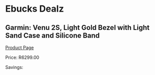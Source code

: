 
# Ebucks Dealz
## Garmin: Venu 2S, Light Gold Bezel with Light Sand Case and Silicone Band
[Product Page](https://www.ebucks.com/web/shop/productSelected.do?prodId=1196060170&catId=872270976)

Price: R6299.00

Savings: 


	